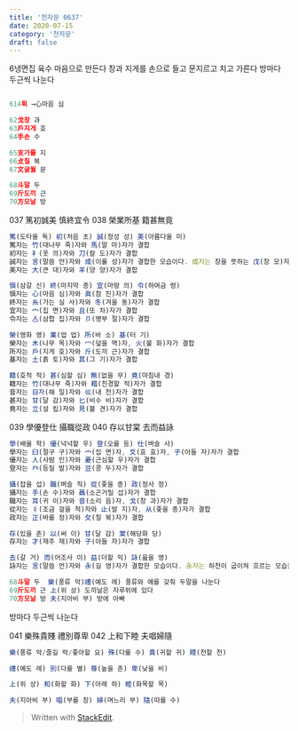 ```yaml
---
title: '천자문 0637'
date: 2020-07-15
category: '천자문'
draft: false
---
```


6냉면집 육수
마음으로 만든다
창과 지게를 손으로 들고
문지르고 치고 가른다
방마다 두근씩 나눈다
```js

614획 →心마음 심

62戈창 과
63戶지게 호
64手손 수

65支가를 지
66攴칠 복
67文글월 문

68斗말 두
69斤도끼 근
70方모날 방
```
037 篤初誠美 慎終宜令 038 榮業所基 籍甚無竟 
```js
篤(도타울 독) 初(처음 초) 誠(정성 성) 美(아름다울 미)
篤자는 竹(대나무 죽)자와 馬(말 마)자가 결합
初자는 衤(옷 의)자와 刀(칼 도)자가 결합
誠자는 言(말씀 언)자와 成(이룰 성)자가 결합한 모습이다. 成자는 창을 뜻하는 戊(창 모)자와 丁(못 정)자가 결합
美자는 大(큰 대)자와 羊(양 양)자가 결합

愼(삼갈 신) 終(마지막 종) 宜(마땅 의) 令(하여금 령)
愼자는 心(마음 심)자와 眞(참 진)자가 결합
終자는 糸(가는 실 사)자와 冬(겨울 동)자가 결합
宜자는 宀(집 면)자와 且(또 차)자가 결합
令자는 亼(삼합 집)자와 卩(병부 절)자가 결합

榮(영화 영) 業(업 업) 所(바 소) 基(터 기)
榮자는 木(나무 목)자와 冖(덮을 멱)자, 火(불 화)자가 결합
所자는 戶(지게 호)자와 斤(도끼 근)자가 결합
基자는 土(흙 토)자와 其(그 기)자가 결합

籍(호적 적) 甚(심할 심) 無(없을 무) 竟(마침내 경)
籍자는 竹(대나무 죽)자와 耤(친경할 적)자가 결합
昔자는 日자(해 일)자와 巛(내 천)자가 결합
甚자는 甘(달 감)자와 匕(비수 비)자가 결합
竟자는 立(설 립)자와 見(볼 견)자가 결합
```

039 學優登仕 攝職從政 040 存以甘棠 去而益詠 
```js
學(배울 학) 優(넉넉할 우) 登(오를 등) 仕(벼슬 사)
學자는 臼(절구 구)자와 宀(집 면)자, 爻(효 효)자, 子(아들 자)자가 결합
優자는 人(사람 인)자와 憂(근심할 우)자가 결합
登자는 癶(등질 발)자와 豆(콩 두)자가 결합

攝(잡을 섭) 職(벼슬 직) 從(좇을 종) 政(정사 정)
攝자는 手(손 수)자와 聶(소곤거릴 섭)자가 결합
職자는 耳(귀 이)자와 音(소리 음)자, 戈(창 과)자가 결합
從자는 彳(조금 걸을 척)자와 止(발 지)자, 从(좇을 종)자가 결합
政자는 正(바를 정)자와 攵(칠 복)자가 결합

存(있을 존) 以(써 이) 甘(달 감) 棠(해당화 당)
存자는 才(재주 재)자와 子(아들 자)자가 결합

去(갈 거) 而(어조사 이) 益(더할 익) 詠(읊을 영)
詠자는 言(말씀 언)자와 永(길 영)자가 결합한 모습이다. 永자는 하천이 굽이쳐 흐르는 모습을 그린 것으로 ‘길게 늘이다’라는 뜻


```
```js
68斗말 두  樂(풍류 악)禮(예도 례) 풍류와 예를 갖춰 두말을 나눈다
69斤도끼 근 上(위 상) 도끼날은 자루위에 있다
70方모날 방 夫(지아비 부) 방에 아빠
```
방마다 두근씩 나눈다

041 樂殊貴賤 禮別尊卑 
042 上和下睦 夫唱婦隨
```js
樂(풍류 악/즐길 락/좋아할 요) 殊(다를 수) 貴(귀할 귀) 賤(천할 천)

禮(예도 례) 別(다를 별) 尊(높을 존) 卑(낮을 비)

上(위 상) 和(화할 화) 下(아래 하) 睦(화목할 목)

夫(지아비 부) 唱(부를 창) 婦(며느리 부) 隨(따를 수)

```
> Written with [StackEdit](https://stackedit.io/).
<!--stackedit_data:
eyJoaXN0b3J5IjpbLTExNDgwNjYzOTEsLTkzMDUwMTE0OSwtMT
g0MTg0NDgyNSwyNTQzNDY4MTldfQ==
-->